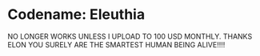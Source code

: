﻿# Codename: Eleuthia
 
NO LONGER WORKS UNLESS I UPLOAD TO 100 USD MONTHLY. THANKS ELON YOU SURELY ARE THE SMARTEST HUMAN BEING ALIVE!!!!
